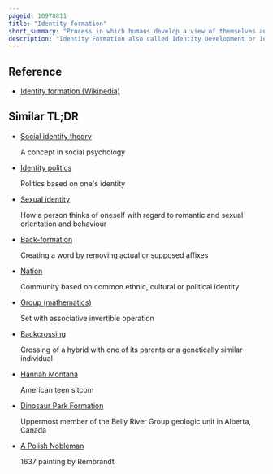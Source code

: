 ```yaml
---
pageid: 10978811
title: "Identity formation"
short_summary: "Process in which humans develop a view of themselves and of their identity"
description: "Identity Formation also called Identity Development or Identity Construction is a complex Process in which Humans develop a clear and unique View of themselves and of their Identity."
---
```


## Reference

- [Identity formation (Wikipedia)](https://en.wikipedia.org/?curid=10978811)

## Similar TL;DR

- [Social identity theory](/tldr/en/social-identity-theory)

  A concept in social psychology

- [Identity politics](/tldr/en/identity-politics)

  Politics based on one's identity

- [Sexual identity](/tldr/en/sexual-identity)

  How a person thinks of oneself with regard to romantic and sexual orientation and behaviour

- [Back-formation](/tldr/en/back-formation)

  Creating a word by removing actual or supposed affixes

- [Nation](/tldr/en/nation)

  Community based on common ethnic, cultural or political identity

- [Group (mathematics)](/tldr/en/group-mathematics)

  Set with associative invertible operation

- [Backcrossing](/tldr/en/backcrossing)

  Crossing of a hybrid with one of its parents or a genetically similar individual

- [Hannah Montana](/tldr/en/hannah-montana)

  American teen sitcom

- [Dinosaur Park Formation](/tldr/en/dinosaur-park-formation)

  Uppermost member of the Belly River Group geologic unit in Alberta, Canada

- [A Polish Nobleman](/tldr/en/a-polish-nobleman)

  1637 painting by Rembrandt
